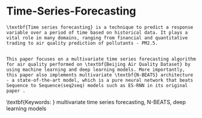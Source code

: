 # Time-Series-Forecasting

    \textbf{Time series forecasting} is a technique to predict a response variable over a period of time based on historical data. It plays a vital role in many domains, ranging from financial and quantitative trading to air quality prediction of pollutants - PM2.5.


    This paper focuses on a multivariate time series forecasting algorithm for air quality performed on \textbf{Beijing Air Quality Dataset} by using machine learning and deep learning models. More importantly, this paper also implements multivariate \textbf{N-BEATS} architecture - a state-of-the-art model, which is a pure neural network that beats Sequence to Sequence(seq2seq) models such as ES-RNN in its original paper .


\textbf{Keywords: } multivariate time series forecasting, N-BEATS, deep learning models
